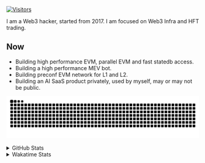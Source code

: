 <!-- markdownlint-disable MD041 MD010 MD033 -->
[![Visitors](https://api.visitorbadge.io/api/daily?path=Akagi201%2FAkagi201&label=Visitors%20Today&countColor=%2337d67a)](https://visitorbadge.io/status?path=Akagi201%2FAkagi201)

I am a Web3 hacker, started from 2017. I am focused on Web3 Infra and HFT trading.

## Now

* Building high performance EVM, parallel EVM and fast statedb access.
* Building a high performance MEV bot.
* Building preconf EVM network for L1 and L2.
* Building an AI SaaS product privately, used by myself, may or may not be public.

[![github contribution grid snake animation](https://raw.githubusercontent.com/Akagi201/Akagi201/output/github-contribution-grid-snake.svg#gh-light-mode-only)](https://github.com/Akagi201)

<details>
<summary>GitHub Stats</summary>
  <a href="https://github.com/Akagi201"><img alt="Profile Detail" src="https://raw.githubusercontent.com/Akagi201/Akagi201/master/profile-summary-card-output/dracula/0-profile-details.svg" /></a>
  <a href="https://github.com/Akagi201"><img alt="Github Stats" src="https://raw.githubusercontent.com/Akagi201/Akagi201/master/profile-summary-card-output/dracula/3-stats.svg" /></a>
  <a href="https://github.com/Akagi201"><img alt="Lang By Commits" src="https://raw.githubusercontent.com/Akagi201/Akagi201/master/profile-summary-card-output/dracula/2-most-commit-language.svg" /></a>
</details>

<details>
<summary>Wakatime Stats</summary>
<br>

<!--START_SECTION:waka-->

```txt
From: 11 August 2024 - To: 18 August 2024

Total Time: 50 hrs 55 mins

Other        33 hrs 42 mins  ████████████████▓░░░░░░░░   66.19 %
Rust         6 hrs 3 mins    ███░░░░░░░░░░░░░░░░░░░░░░   11.90 %
Solidity     3 hrs 3 mins    █▒░░░░░░░░░░░░░░░░░░░░░░░   05.99 %
sh           3 hrs 2 mins    █▒░░░░░░░░░░░░░░░░░░░░░░░   05.97 %
Go           2 hrs 26 mins   █▒░░░░░░░░░░░░░░░░░░░░░░░   04.78 %
Markdown     1 hr 53 mins    █░░░░░░░░░░░░░░░░░░░░░░░░   03.70 %
TypeScript   14 mins         ░░░░░░░░░░░░░░░░░░░░░░░░░   00.48 %
YAML         8 mins          ░░░░░░░░░░░░░░░░░░░░░░░░░   00.28 %
TOML         7 mins          ░░░░░░░░░░░░░░░░░░░░░░░░░   00.25 %
Text         5 mins          ░░░░░░░░░░░░░░░░░░░░░░░░░   00.19 %
```

<!--END_SECTION:waka-->

</details>
